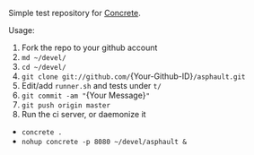 Simple test repository for [Concrete](https://github.com/ryankee/concrete).

Usage:

1. Fork the repo to your github account
1. `md ~/devel/`
1. `cd ~/devel/`
1. `git clone git://github.com/`{Your-Github-ID}`/asphault.git`
1. Edit/add `runner.sh` and tests under `t/`
1. `git commit -am "`{Your Message}`"`
1. `git push origin master`
1. Run the ci server, or daemonize it
 * `concrete .`
 * `nohup concrete -p 8080 ~/devel/asphault &`
